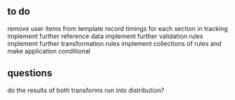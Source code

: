 
to do
-----

remove user items from template
record timings for each section in tracking
implement further reference data
implement further validation rules
implement further transformation rules
implement collections of rules and make application conditional

questions
---------

do the results of both transforms run into distribution?

